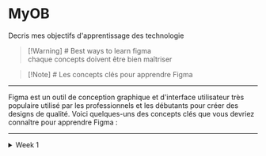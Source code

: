 # MyOB
Decris mes objectifs d'apprentissage des technologie






> [!Warning] # Best ways to learn figma 	
> chaque concepts doivent être bien maîtriser

> [!Note] # Les concepts clés pour apprendre Figma
---
Figma est un outil de conception graphique et d'interface utilisateur très populaire utilisé par les professionnels et les débutants pour créer des designs de qualité. Voici quelques-uns des concepts clés que vous devriez connaître pour apprendre Figma :


---

<details>

<summary>Week 1</summary> 

> ## Toile
>>C'est l'espace de travail principal dans Figma où vous allez créer vos designs. Vous pouvez créer des pages multiples sur la toile pour organiser votre travail.
   
- [ ] [Apprendre à naviguer dans l'interface de figma](https://www.youtube.com/watch?v=e68PKFYWfoQ&t=1264s)
- [ ] familiariser avec les outils de design de bases comme: les formes, les lignes et les textes.
- [ ] [Aprendre comment travailler les fonctions d'agradissement et de reduction pour travailler efficacement sur la toile](https://www.youtube.com/watch?v=oBcbcmYfSLk&list=PLGwYGrNV4YO-juBqy0geZemATwjH5340d)

> [!Warning] [faire un projet qui porte sur l'utilisation de la toile](https://www.youtube.com/watch?v=c9Wg6Cb_YlU)


> ## Les calques 
>>Les calques vous permettent de diviser votre design en différentes parties, vous aidant ainsi à les organiser et à les manipuler. Figma utilise une hiérarchie de calques pour permettre des interactions entre eux.
 
- [ ] [Creer , organiser et manipuler les calques](https://www.youtube.com/watch?v=pAEEvbynJXM)  
- [ ] comment utiliser la hiérachie des calques pour organiser les designs 
- [ ] fonctions de masquage, alignement

> [!Warning] Faire un projet qui porte sur les calques 
	
> ## Les formes 
>>Les formes sont les éléments de base que vous allez utiliser pour créer votre design. Elles peuvent être des rectangles, des cercles, des triangles, des lignes, des étoiles et bien d'autres.
- [ ] [creer , modifier les formes de bases](https://www.youtube.com/watch?v=iHz7l7E-0go) 
- [ ] [apprenez comment modifier les propriétés des formes : la couleur , la tailles , les bordures](https://youtu.be/gOfdEnR5HDg)
- [ ]     [Aprenez à utiliser les fonctions de duplication, modifications de formes pour creer des designs plus rapidement](https://www.youtube.com/watch?v=zcaNDsQLaDg) 

> [!Warning] Un projet qui permet de memoriser les Les formes	

> ## Les styles 
>>Les styles vous permettent de créer des éléments de design cohérents en appliquant des attributs tels que la couleur, la police de caractères et les effets à des éléments récurrents.
	
- [ ] Apprenez à creer des styles de couleurs et de topographies pour mes designs 
- [ ] comment utiliser les styles de calques pour appliquer des effets tels que les ombres, des biseaux et des reflets à vos designs
- [ ] apprenez à utiliser des styles de composants pour créeer des designs cohérents et efficaces

  > [!Warning ] mettre les compétences des styles en jeu
  
> ## Les composants 
>>aLes composants sont des éléments de design réutilisables qui vous permettent de créer des designs cohérents et efficaces. Vous pouvez les modifier à partir d'un seul endroit et les mises à jour seront appliquées à tous les endroits où ils sont utilisés.

- [ ] [apprenez à creer des composants](https://youtu.be/Pip1uFrB8II) 
- [ ] [comment utilisé des composants pour creer des designs cohérents et efficaces](https://www.youtube.com/watch?v=oNKTHqtwPuY&list=PLGwYGrNV4YO-juBqy0geZemATwjH5340d&index=5)
- [ ] [apprenez à modifier des composants pour mettre à jour tous les endroits où ils sont utilisés dans mes designs](https://www.youtube.com/watch?v=lP44U9yu-UI) 
- [ ] [comment utilisé des instances de composants pour creer des variations de vos designs](https://youtu.be/Pip1uFrB8II)

> [!Warning] Projet portant sur les composants 
 
 > ## Les grilles
 >>Les grilles vous aident à aligner les éléments de votre design et à créer une structure cohérente pour votre mise en page. Figma propose une variété de types de grilles, tels que les grilles de colonnes et les grilles de ligne.

- [ ] apprenez à utiliser les grilles pour aligner les éléments de son design 
- [ ]  comment utiliser des grilles de colonnes pour effectuer une mise en page complexe 
- [ ] apprenez à utiliser les fonctions de duplicaiton de grilles pour creer des designs plus rapidement 

> [!Warning] porjet portant sur les composants
> 
  
> ## Les prototypes 
>>Figma permet de créer des prototypes interactifs de vos designs. Vous pouvez ajouter des liens entre les éléments de votre design pour créer des interactions telles que les boutons de navigation ou les menus déroulants


- [ ] ajout des liens entre les prototypes pour rendre le design interractifs. 
- [ ] comment tester vos prototypes et comment les partager avec d'autres.

En apprenant ces concepts clés, vous devriez être en mesure de commencer à créer des designs de qualité avec Figma.

> [!Warning] Faire un projet sur les prototypes
